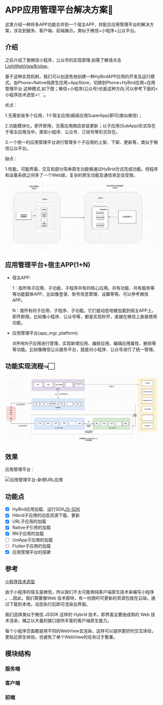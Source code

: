 # APP应用管理平台解决方案📱

这里介绍一种将多APP功能合并到一个宿主APP，并配合应用管理平台的解决方案，涉及到服务、客户端、前端展示。类似于微信+小程序+公众平台。

## 介绍

之前介绍了类微信小程序，公众号的实现原理,如需了解请点击[LightWebViewBridge](https://github.com/thorjay/LightWebviewBridge)。

基于这种实现机制，我们可以创造性地创建一种HyBirdAPP应用的开发及运行模式。由Phone+Native纯原生应用+AppStore，切换到Phone+HyBird应用+应用管理平台 这种模式,如下图；微信+小程序(公众号)也是这种方向,可以参考下面的<小程序技术选型>👇🏻。

优点：

1.无需安装多个应用，1个宿主应用(超级应用SuperApp)即可(类似微信)；

2.功能模块化，即开即用，无需应用商店安装更新；以子应用(SubApp)形式存在于宿主应用当中，类型小程序、公众号、订阅号等形式存在。

3.一个统一的应用管理平台进行管理多个子应用的上架、下架、更新等，类似于微信公众平台。

缺点：

1.性能，可能界面、交互和部分简单原生功能够通过HyBrid方式完成功能。但程序和设备系统之间多了一个Web层，复杂的原生功能及通信肯定会受限。

![多合一App](./img/多合一App转换.png)

## 应用管理平台+宿主APP(1+N)

* 宿主APP:

  1：指所有子应用、子功能、子程序共有的核心应用。共有功能、共有服务等等功能载体APP，比如像登录、账号信息管理、设置等等。可以参考微信APP。

  N：值所有的子应用、子程序、子功能。它们是动态地被加载到宿主APP上。即开即用，比如像小程序、公众号等，都是实现秒开，直接在微信上直接使用功能。

* 应用管理平台(app_mgr_platform):

  对所有N子应用进行管理，实现新增应用、编排应用、编辑应用属性、删除等等功能。比如像微信公众服务平台，就是对小程序、公众号进行了统一管理。

## 功能实现流程👈🏻



![image-20231115112110505](./img/多应用管理平台及客户端功能流程.png)



## 效果

应用管理平台：

![应用管理平台-新增URL应用](./img/应用管理平台-新增URL应用.gif)

## 功能点

* [x] HyBird应用加载、运行SDK[JS-SDK](https://github.com/thorjay/LightWebviewBridge)
* [x] Hibrid子应用的动态资源下载、更新
* [x] URL子应用的加载
* [x] Native子引用的加载
* [x] RN子应用的加载
* [ ] UniApp子应用的加载
* [ ] Flutter子应用的加载
* [x] 应用管理平台的搭建

## 参考

[小程序技术选型](https://developers.weixin.qq.com/ebook?action=get_post_info&token=935589521&volumn=1&lang=zh_CN&book=miniprogram&docid=0006a2289c8bb0bb0086ee8c056c0a)

由于小程序的宿主是微信，所以我们不太可能用纯客户端原生技术来编写小程序 。...因此，我们需要像Web 技术那样，有一份随时可更新的资源包放在云端，通过下载到本地，动态执行后即可渲染出界面。

我们选择类似于微信 JSSDK 这样的 Hybrid 技术，即界面主要由成熟的 Web 技术渲染，辅之以大量的接口提供丰富的客户端原生能力。

每个小程序页面都是用不同的WebView去渲染，这样可以提供更好的交互体验，更贴近原生体验，也避免了单个WebView的任务过于繁重。
## 模块结构
### 服务端


### 客户端


### 前端